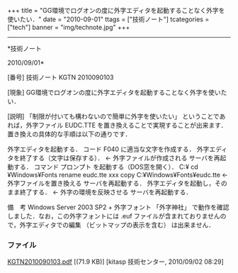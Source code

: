﻿+++
title = "GG環境でログオンの度に外字エディタを起動することなく外字を使いたい．"
date = "2010-09-01"
ttags = ["技術ノート"]
tcategories = ["tech"]
banner = "img/technote.jpg"
+++

-----------------------------------------------------------------------------------------------------------------------------

*技術ノート

2010/09/01*


[番号]
技術ノート KGTN 2010090103

[現象]
GG環境でログオンの度に外字エディタを起動することなく外字を使いたい．

[説明]
「制限が付いても構わないので簡単に外字を使いたい」
ということであれば，外字ファイル EUDC.TTE
を置き換えることで実現することが出来ます．置き換えの具体的な手順は以下の通りです．

外字エディタを起動する．
コード F040 に適当な文字を作成する．
外字エディタを終了する（文字は保存する）． ← 外字ファイルが作成される
サーバを再起動する．
コマンド プロンプト を起動する（DOS窓を開く）．
C:¥
cd ¥Windows¥Fonts
rename eudc.tte xxx
copy C:¥Windows¥Fonts¥eudc.tte ← 外字ファイルを置き換える
サーバを再起動する．
外字エディタを起動し，そのまま終了する． ← 外字の環境を反映させる
サーバを再起動する．

備　考
Windows Server 2003 SP2 + 外字フォント 「外字神社」
で動作を確認しました．なお，この外字フォントには .euf
ファイルが含まれておりませんので，外字エディタでの編集
（ビットマップの表示を含む） は出来ません．


### ファイル

 
 


[KGTN2010090103.pdf](http://techreport.kitasp.net/attachments/download/302/KGTN2010090103.pdf)
 [(71.9 KB)] [kitasp 技術センター, 2010/09/02
08:29]


 


 

